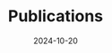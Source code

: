 ---
title: Publications
date: 2024-10-20
type: landing

text: |-
 "Check out my work on Google Scholar https://scholar.google.com/citations?user=RhThiI8AAAAJ&hl=en"

---